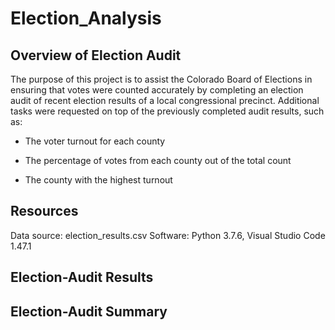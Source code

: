# Election_Analysis

## Overview of Election Audit

The purpose of this project is to assist the Colorado Board of Elections in ensuring that votes were counted accurately by completing an election audit of recent election results of a local congressional precinct. Additional tasks were requested on top of the previously completed audit results, such as:

- The voter turnout for each county

- The percentage of votes from each county out of the total count

- The county with the highest turnout

## Resources
Data source: election_results.csv
Software: Python 3.7.6, Visual Studio Code 1.47.1

## Election-Audit Results

## Election-Audit Summary


